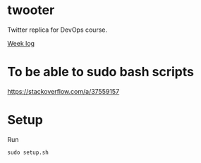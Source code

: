 # twooter
Twitter replica for DevOps course.

[Week log](LOG.md)


# To be able to sudo bash scripts
https://stackoverflow.com/a/37559157

# Setup

Run


```
sudo setup.sh
```
